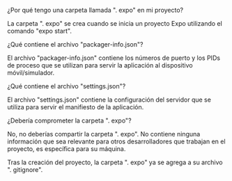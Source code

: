 ¿Por qué tengo una carpeta llamada ". expo" en mi proyecto?

La carpeta ". expo" se crea cuando se inicia un proyecto Expo utilizando el comando "expo start".

¿Qué contiene el archivo "packager-info.json"?

El archivo "packager-info.json" contiene los números de puerto y los PIDs de proceso que se utilizan para servir la aplicación al dispositivo móvil/simulador.

¿Qué contiene el archivo "settings.json"?

El archivo "settings.json" contiene la configuración del servidor que se utiliza para servir el manifiesto de la aplicación.

¿Debería comprometer la carpeta ". expo"?

No, no deberías compartir la carpeta ". expo". No contiene ninguna información que sea relevante para otros desarrolladores que trabajan en el proyecto, es específica para su máquina.

Tras la creación del proyecto, la carpeta ". expo" ya se agrega a su archivo ". gitignore".
